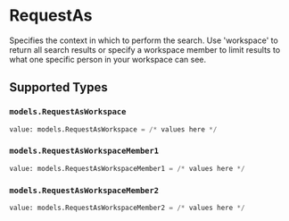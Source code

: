 # RequestAs

Specifies the context in which to perform the search. Use 'workspace' to return all search results or specify a workspace member to limit results to what one specific person in your workspace can see.


## Supported Types

### `models.RequestAsWorkspace`

```python
value: models.RequestAsWorkspace = /* values here */
```

### `models.RequestAsWorkspaceMember1`

```python
value: models.RequestAsWorkspaceMember1 = /* values here */
```

### `models.RequestAsWorkspaceMember2`

```python
value: models.RequestAsWorkspaceMember2 = /* values here */
```

